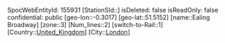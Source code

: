 ﻿---
location: [51.5152,-0.3017]
type: Station
tags:
- geo/Station
- Europe/United_Kingdom/London

---
SpocWebEntityId: 155931
[StationSId::]
isDeleted: false
isReadOnly: false
confidential: public
[geo-lon::-0.3017]
[geo-lat::51.5152]
[name::Ealing Broadway]
[zone::3]
[Num_lines::2]
[switch-to-Rail::1]
[Country::[United_Kingdom](geo/Continent/Europe/United_Kingdom.md)]
[City::[London](geo/Continent/Europe/United_Kingdom/London.md)]

